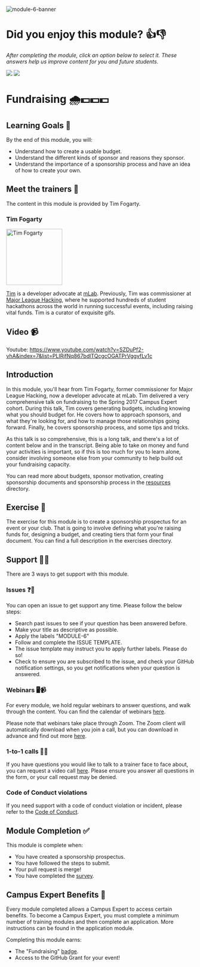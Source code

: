 ![module-6-banner](https://user-images.githubusercontent.com/1790822/28998942-341ccde2-7a05-11e7-8fa5-b17e228cb121.png)

# Did you enjoy this module? 👍👎
_After completing the module, click an option below to select it. These answers help us improve content for you and future students._  

[![](https://m131jyck4m.execute-api.us-west-2.amazonaws.com/prod/poll/01BQ93F5D9H2SQMMXYYE45KCG0/I%20enjoyed%20this%20module)](https://m131jyck4m.execute-api.us-west-2.amazonaws.com/prod/poll/01BQ93F5D9H2SQMMXYYE45KCG0/I%20enjoyed%20this%20module/vote)
[![](https://m131jyck4m.execute-api.us-west-2.amazonaws.com/prod/poll/01BQ93F5D9H2SQMMXYYE45KCG0/I%20did%20not%20enjoy%20this%20module)](https://m131jyck4m.execute-api.us-west-2.amazonaws.com/prod/poll/01BQ93F5D9H2SQMMXYYE45KCG0/I%20did%20not%20enjoy%20this%20module/vote)

# Fundraising 🌧💵💵💵

## Learning Goals 🥅
By the end of this module, you will:
- Understand how to create a usable budget.
- Understand the different kinds of sponsor and reasons they sponsor.
- Understand the importance of a sponsorship process and have an idea of how to create your own.

## Meet the trainers 🍎

The content in this module is provided by Tim Fogarty.

### Tim Fogarty
<img src="https://github.com/tfogo.png" href="https://github.com/tfogo" title="Tim Fogarty" width="150"></img>

[Tim](https://tfogo.com) is a developer advocate at [mLab](https://mlab.com). Previously, Tim was commissioner at [Major League Hacking](https://mlh.io), where he supported hundreds of student hackathons across the world in running successful events, including raising vital funds. Tim is a curator of exquisite gifs.


## Video 📹

Youtube: https://www.youtube.com/watch?v=SZDuPf2-vhA&index=7&list=PLIRjfNq867bdlTQcgcOGATPrVggvfLv1c

## Introduction
In this module, you'll hear from Tim Fogarty, former commissioner for Major League Hacking, now a developer advocate at mLab. Tim delivered a very comprehensive talk on fundraising to the Spring 2017 Campus Expert cohort. During this talk, Tim covers generating budgets, including knowing what you should budget for. He covers how to approach sponsors, and what they're looking for, and how to manage those relationships going forward. Finally, he covers sponsorship process, and some tips and tricks.

As this talk is so comprehensive, this is a long talk, and there's a lot of content below and in the transcript. Being able to take on money and fund your activities is important, so if this is too much for you to learn alone, consider involving someone else from your community to help build out your fundraising capacity.

You can read more about budgets, sponsor motivation, creating sponsorship documents and sponsorship process in the [resources](resources/) directory.

## Exercise 📝

The exercise for this module is to create a sponsorship prospectus for an event or your club. That is going to involve defining what you're raising funds for, designing a budget, and creating tiers that form your final document. You can find a full description in the exercises directory.

## Support 🙋🏿

There are 3 ways to get support with this module.

### Issues ❓💬

You can open an issue to get support any time. Please follow the below steps:
- Search past issues to see if your question has been answered before.
- Make your title as descriptive as possible.
- Apply the labels "MODULE-6"
- Follow and complete the ISSUE TEMPLATE.
- The issue template may instruct you to apply further labels. Please do so!
- Check to ensure you are subscribed to the issue, and check your GitHub notification settings, so you get notifications when your question is answered.

### Webinars 🖥📹

For every module, we hold regular webinars to answer questions, and walk through the content.
You can find the calendar of webinars [here](https://calendar.google.com/calendar/ical/github.com_ei82gchda2egevr7aukq6uj1f0%40group.calendar.google.com/public/basic.ics).  

Please note that webinars take place through Zoom. The Zoom client will automatically download when you join a call, but you can download in advance and find out more [here](https://zoom.us/download).

### 1-to-1 calls 💖📞

If you have questions you would like to talk to a trainer face to face about, you can request a video call [here](https://calendly.com/joenash/campus-experts-support). Please ensure you answer all questions in the form, or your call request may be denied.

### Code of Conduct violations

If you need support with a code of conduct violation or incident, please refer to the [Code of Conduct](../CODE_OF_CONDUCT.md).

## Module Completion ✅

This module is complete when:
- You have created a sponsorship prospectus.
- You have followed the steps to submit.
- Your pull request is merge!
- You have completed the [survey](https://goo.gl/forms/yWLpRp4xycPs6PKS2).

## Campus Expert Benefits 🏅

Every module completed allows a Campus Expert to access certain benefits. To become a Campus Expert, you must complete a minimum number of training modules and then complete an application. More instructions can be found in the application module.

Completing this module earns:
- The "Fundraising" [badge](../docs/badges.md).
- Access to the GitHub Grant for your event!
